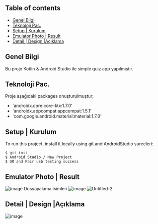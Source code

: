 
## Table of contents
* [ Genel Bilgi ](#Genel-Bilgi )
* [Teknoloji Pac.](#Teknoloji-Pac.)
* [Setup | Kurulum](#Setup-Kurulum)
* [Emulator Photo | Result](#Emulator-Photo-Result)
* [Detail | Design |Açıklama ](#Detail-Design-Açıklama )

## Genel Bilgi 
Bu proje Kotlin & Android Studio ile simple quiz app yapılmıştır.
	
## Teknoloji Pac.	
Proje aşağıdaki packages onuşturulmuştur;
* 'androidx.core:core-ktx:1.7.0'
* 'androidx.appcompat:appcompat:1.5.1'
* 'com.google.android.material:material:1.7.0'
	
## Setup | Kurulum
To run this project, install it locally using git and AndroidStudio surecleri:

```
$ git init	
$ Android Studio / New Project  
$ QR and Pair usb testing success
```

## Emulator Photo | Result	
![image](https://user-images.githubusercontent.com/38388188/210097701-533d960b-353b-4488-9056-c45a9d98da72.png)
Dosyayalama isimleri
![image](https://user-images.githubusercontent.com/38388188/210097773-6364eebe-a338-4287-8bcb-849a40e57c21.png)
![Untitled-2](https://user-images.githubusercontent.com/38388188/210099519-0ac5f606-6cfb-4543-8a62-09d5d06f2eba.png)
## Detail | Design |Açıklama  
![image](https://user-images.githubusercontent.com/38388188/210100624-159d6470-f056-4a6f-b55e-86d7e4fb3a49.png)
